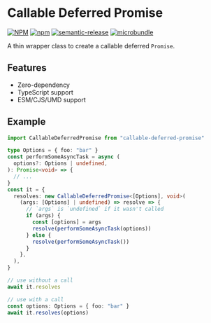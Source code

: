 # Callable Deferred Promise

[![NPM](https://img.shields.io/npm/l/callable-deferred-promise)](LICENSE)
[![npm](https://img.shields.io/npm/v/callable-deferred-promise)](https://www.npmjs.com/package/callable-deferred-promise)
[![semantic-release](https://img.shields.io/badge/%20%20%F0%9F%93%A6%F0%9F%9A%80-semantic--release-e10079.svg)](https://github.com/semantic-release/semantic-release)
[![microbundle](https://img.shields.io/badge/-📦%20microbundle-%23e3e7ea)](https://github.com/developit/microbundle)

A thin wrapper class to create a callable deferred `Promise`.

## Features

- Zero-dependency
- TypeScript support
- ESM/CJS/UMD support

## Example

```ts
import CallableDeferredPromise from "callable-deferred-promise"

type Options = { foo: "bar" }
const performSomeAsyncTask = async (
  options?: Options | undefined,
): Promise<void> => {
  // ...
}
const it = {
  resolves: new CallableDeferredPromise<[Options], void>(
    (args: [Options] | undefined) => resolve => {
      // `args` is `undefined` if it wasn't called
      if (args) {
        const [options] = args
        resolve(performSomeAsyncTask(options))
      } else {
        resolve(performSomeAsyncTask())
      }
    },
  ),
}

// use without a call
await it.resolves

// use with a call
const options: Options = { foo: "bar" }
await it.resolves(options)
```